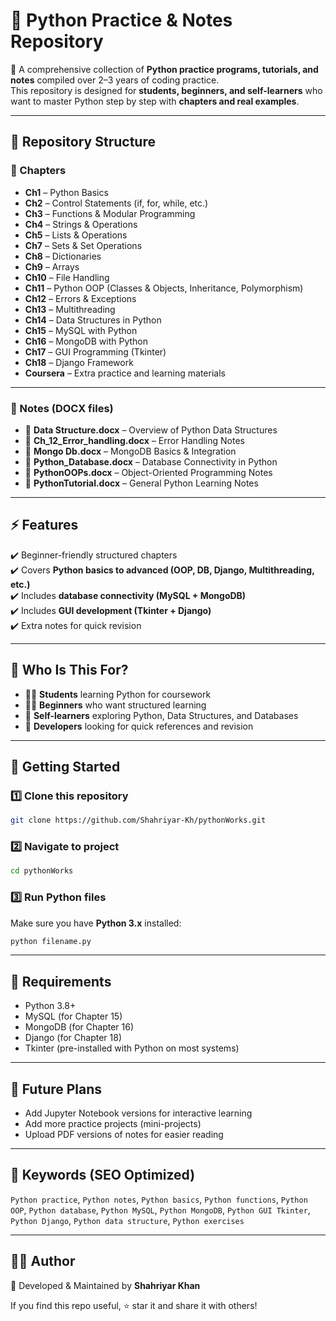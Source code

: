# 📘 Python Practice & Notes Repository  

🚀 A comprehensive collection of **Python practice programs, tutorials, and notes** compiled over 2–3 years of coding practice.  
This repository is designed for **students, beginners, and self-learners** who want to master Python step by step with **chapters and real examples**.  

---

## 📂 Repository Structure  

### 🔹 Chapters  
- **Ch1** – Python Basics  
- **Ch2** – Control Statements (if, for, while, etc.)  
- **Ch3** – Functions & Modular Programming  
- **Ch4** – Strings & Operations  
- **Ch5** – Lists & Operations  
- **Ch7** – Sets & Set Operations  
- **Ch8** – Dictionaries  
- **Ch9** – Arrays  
- **Ch10** – File Handling  
- **Ch11** – Python OOP (Classes & Objects, Inheritance, Polymorphism)  
- **Ch12** – Errors & Exceptions  
- **Ch13** – Multithreading  
- **Ch14** – Data Structures in Python  
- **Ch15** – MySQL with Python  
- **Ch16** – MongoDB with Python  
- **Ch17** – GUI Programming (Tkinter)  
- **Ch18** – Django Framework  
- **Coursera** – Extra practice and learning materials  

---

### 📑 Notes (DOCX files)  
- 📄 **Data Structure.docx** – Overview of Python Data Structures  
- 📄 **Ch_12_Error_handling.docx** – Error Handling Notes  
- 📄 **Mongo Db.docx** – MongoDB Basics & Integration  
- 📄 **Python_Database.docx** – Database Connectivity in Python  
- 📄 **PythonOOPs.docx** – Object-Oriented Programming Notes  
- 📄 **PythonTutorial.docx** – General Python Learning Notes  

---

## ⚡ Features  
✔️ Beginner-friendly structured chapters  
✔️ Covers **Python basics to advanced (OOP, DB, Django, Multithreading, etc.)**  
✔️ Includes **database connectivity (MySQL + MongoDB)**  
✔️ Includes **GUI development (Tkinter + Django)**  
✔️ Extra notes for quick revision  

---

## 🎯 Who Is This For?  
- 🧑‍🎓 **Students** learning Python for coursework  
- 🧑‍💻 **Beginners** who want structured learning  
- 🔬 **Self-learners** exploring Python, Data Structures, and Databases  
- 🚀 **Developers** looking for quick references and revision  

---

## 🚀 Getting Started  

### 1️⃣ Clone this repository  
```bash
git clone https://github.com/Shahriyar-Kh/pythonWorks.git
```

### 2️⃣ Navigate to project  
```bash
cd pythonWorks
```

### 3️⃣ Run Python files  
Make sure you have **Python 3.x** installed:  
```bash
python filename.py
```

---

## 🔧 Requirements  
- Python 3.8+  
- MySQL (for Chapter 15)  
- MongoDB (for Chapter 16)  
- Django (for Chapter 18)  
- Tkinter (pre-installed with Python on most systems)  

---

## 🌟 Future Plans  
- Add Jupyter Notebook versions for interactive learning  
- Add more practice projects (mini-projects)  
- Upload PDF versions of notes for easier reading  

---

## 📌 Keywords (SEO Optimized)  
`Python practice`, `Python notes`, `Python basics`, `Python functions`, `Python OOP`, `Python database`, `Python MySQL`, `Python MongoDB`, `Python GUI Tkinter`, `Python Django`, `Python data structure`, `Python exercises`  

---

## 👨‍💻 Author  
📌 Developed & Maintained by **Shahriyar Khan**  

If you find this repo useful, ⭐ star it and share it with others!  
